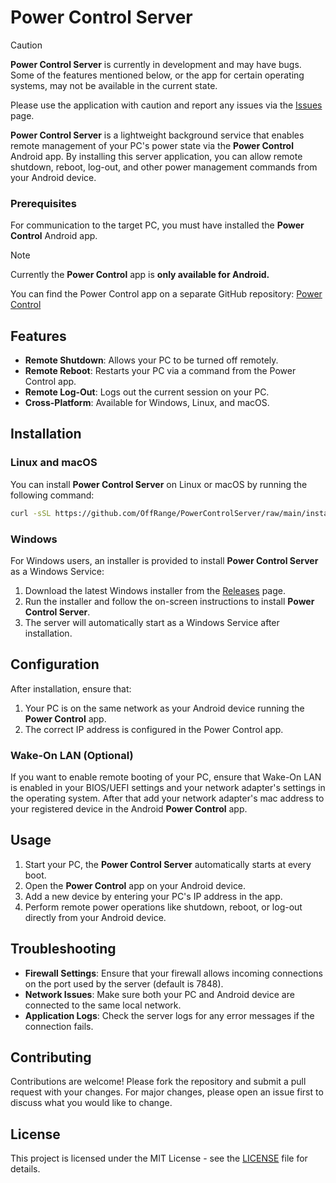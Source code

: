 # Power Control Server

> [!CAUTION]
> **Power Control Server** is currently in development and may have bugs. Some of the features mentioned
> below, or the app for certain operating systems, may not be available in the current state.
>
> Please use the application with caution and report any issues via
> the [Issues](https://github.com/OffRange/PowerControlServer/issues) page.

**Power Control Server** is a lightweight background service that enables remote management of your PC's power state via the **Power Control** Android app. By installing this server application, you can allow remote shutdown, reboot, log-out, and other power management commands from your Android device.

### Prerequisites

For communication to the target PC, you must have installed the **Power Control** Android app. 

> [!NOTE]
> Currently the **Power Control** app is **only available for Android.**

You can find the Power Control app on a separate GitHub
repository: [Power Control](https://github.com/OffRange/PowerControl)

## Features

- **Remote Shutdown**: Allows your PC to be turned off remotely.
- **Remote Reboot**: Restarts your PC via a command from the Power Control app.
- **Remote Log-Out**: Logs out the current session on your PC.
- **Cross-Platform**: Available for Windows, Linux, and macOS.

## Installation

### Linux and macOS

You can install **Power Control Server** on Linux or macOS by running the following command:

```bash
curl -sSL https://github.com/OffRange/PowerControlServer/raw/main/install.sh | bash
```

### Windows

For Windows users, an installer is provided to install **Power Control Server** as a Windows Service:

1. Download the latest Windows installer from the [Releases](https://github.com/OffRange/PowerControlServer/releases) page.
2. Run the installer and follow the on-screen instructions to install **Power Control Server**.
3. The server will automatically start as a Windows Service after installation.

## Configuration

After installation, ensure that:

1. Your PC is on the same network as your Android device running the **Power Control** app.
2. The correct IP address is configured in the Power Control app.

### Wake-On LAN (Optional)

If you want to enable remote booting of your PC, ensure that Wake-On LAN is enabled in your BIOS/UEFI settings and your network adapter's settings in the operating system. After that add your network adapter's mac address to your registered device in the Android **Power Control** app.

## Usage

1. Start your PC, the **Power Control Server** automatically starts at every boot.
2. Open the **Power Control** app on your Android device.
3. Add a new device by entering your PC's IP address in the app.
4. Perform remote power operations like shutdown, reboot, or log-out directly from your Android device.

## Troubleshooting

- **Firewall Settings**: Ensure that your firewall allows incoming connections on the port used by the server (default is 7848).
- **Network Issues**: Make sure both your PC and Android device are connected to the same local network.
- **Application Logs**: Check the server logs for any error messages if the connection fails.

## Contributing

Contributions are welcome! Please fork the repository and submit a pull request with your changes. For major changes, please open an issue first to discuss what you would like to change.

## License

This project is licensed under the MIT License - see the [LICENSE](LICENSE) file for details.
